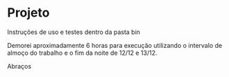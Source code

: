 # Projeto
Instruções de uso e testes dentro da pasta bin

Demorei aproximadamente 6 horas para execução utilizando o intervalo de almoço do trabalho e o fim da noite de 12/12 e 13/12.

Abraços
